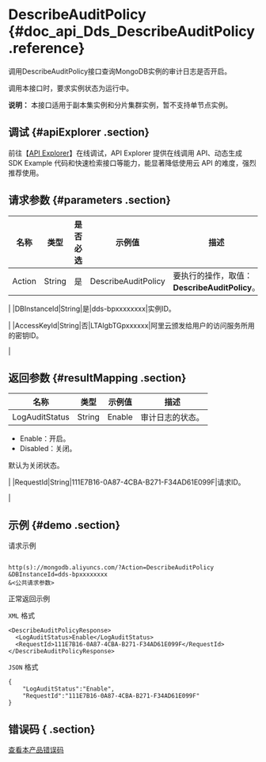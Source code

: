 # DescribeAuditPolicy {#doc_api_Dds_DescribeAuditPolicy .reference}

调用DescribeAuditPolicy接口查询MongoDB实例的审计日志是否开启。

调用本接口时，要求实例状态为运行中。

**说明：** 本接口适用于副本集实例和分片集群实例，暂不支持单节点实例。

## 调试 {#apiExplorer .section}

前往【[API Explorer](https://api.aliyun.com/#product=Dds&api=DescribeAuditPolicy)】在线调试，API Explorer 提供在线调用 API、动态生成 SDK Example 代码和快速检索接口等能力，能显著降低使用云 API 的难度，强烈推荐使用。

## 请求参数 {#parameters .section}

|名称|类型|是否必选|示例值|描述|
|--|--|----|---|--|
|Action|String|是|DescribeAuditPolicy|要执行的操作，取值： **DescribeAuditPolicy**。

 |
|DBInstanceId|String|是|dds-bpxxxxxxxx|实例ID。

 |
|AccessKeyId|String|否|LTAIgbTGpxxxxxx|阿里云颁发给用户的访问服务所用的密钥ID。

 |

## 返回参数 {#resultMapping .section}

|名称|类型|示例值|描述|
|--|--|---|--|
|LogAuditStatus|String|Enable|审计日志的状态。

 -   Enable：开启。
-   Disabled：关闭。

 默认为关闭状态。

 |
|RequestId|String|111E7B16-0A87-4CBA-B271-F34AD61E099F|请求ID。

 |

## 示例 {#demo .section}

请求示例

``` {#request_demo}

http(s)://mongodb.aliyuncs.com/?Action=DescribeAuditPolicy
&DBInstanceId=dds-bpxxxxxxxx
&<公共请求参数>

```

正常返回示例

`XML` 格式

``` {#xml_return_success_demo}
<DescribeAuditPolicyResponse>
  <LogAuditStatus>Enable</LogAuditStatus>
  <RequestId>111E7B16-0A87-4CBA-B271-F34AD61E099F</RequestId>
</DescribeAuditPolicyResponse>

```

`JSON` 格式

``` {#json_return_success_demo}
{
	"LogAuditStatus":"Enable",
	"RequestId":"111E7B16-0A87-4CBA-B271-F34AD61E099F"
}
```

## 错误码 { .section}

[查看本产品错误码](https://error-center.aliyun.com/status/product/Dds)

